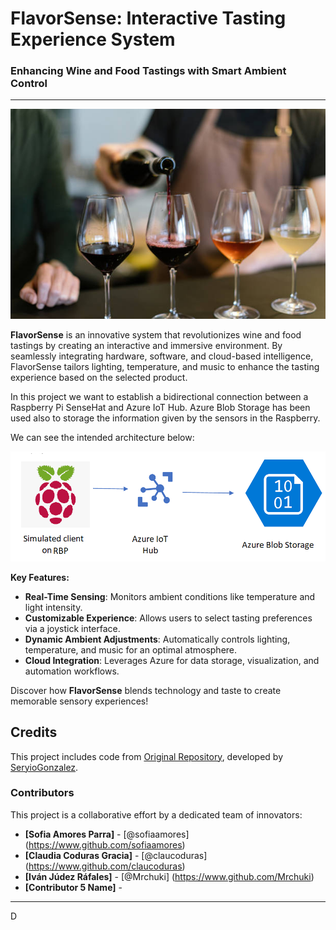 # **FlavorSense: Interactive Tasting Experience System**  

### **Enhancing Wine and Food Tastings with Smart Ambient Control**

---
![Lab diagram](images/istockphoto-1460761498-612x612.jpg "Header Image")


**FlavorSense** is an innovative system that revolutionizes wine and food tastings by creating an interactive and immersive environment. By seamlessly integrating hardware, software, and cloud-based intelligence, FlavorSense tailors lighting, temperature, and music to enhance the tasting experience based on the selected product.  

In this project we want to establish a bidirectional connection between a Raspberry Pi SenseHat and Azure IoT Hub. Azure Blob Storage has been used also to storage the information given by the sensors in the Raspberry.

We can see the intended architecture below:

![Lab diagram](images/Lab.png "Header Image")



**Key Features:**
- **Real-Time Sensing**: Monitors ambient conditions like temperature and light intensity.  
- **Customizable Experience**: Allows users to select tasting preferences via a joystick interface.  
- **Dynamic Ambient Adjustments**: Automatically controls lighting, temperature, and music for an optimal atmosphere.  
- **Cloud Integration**: Leverages Azure for data storage, visualization, and automation workflows.  

Discover how **FlavorSense** blends technology and taste to create memorable sensory experiences!


## Credits 

This project includes code from [Original Repository](https://github.com/iiot-cloud-icai/Azure_IoT_Lab), developed by [SeryioGonzalez](https://github.com/SeryioGonzalez).



### **Contributors**
This project is a collaborative effort by a dedicated team of innovators:  

- **[Sofia Amores Parra]** - [@sofiaamores] (https://www.github.com/sofiaamores)
- **[Claudia Coduras Gracia]** - [@claucoduras] (https://www.github.com/claucoduras)
- **[Iván Júdez Ráfales]** - [@Mrchuki] (https://www.github.com/Mrchuki)
- **[Contributor 5 Name]** -

---

D
